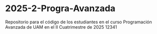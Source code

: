 # 2025-2-Progra-Avanzada
Repositorio para el código de los estudiantes en el curso Programación Avanzada de UAM en el II Cuatrimestre de 2025
12341